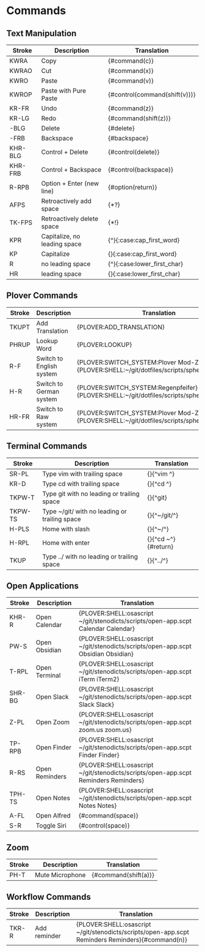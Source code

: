 # Commands

## Text Manipulation

| Stroke  | Description                  | Translation                   |
|---------|------------------------------|-------------------------------|
| KWRA    | Copy                         | {#command(c)}                 |
| KWRAO   | Cut                          | {#command(x)}                 |
| KWRO    | Paste                        | {#command(v)}                 |
| KWROP   | Paste with Pure Paste        | {#control(command(shift(v)))} |
| KR-FR   | Undo                         | {#command(z)}                 |
| KR-LG   | Redo                         | {#command(shift(z))}          |
| -BLG    | Delete                       | {#delete}                     |
| -FRB    | Backspace                    | {#backspace}                  |
| KHR-BLG | Control + Delete             | {#control(delete)}            |
| KHR-FRB | Control + Backspace          | {#control(backspace)}         |
| R-RPB   | Option + Enter (new line)    | {#option(return)}             |
| AFPS    | Retroactively add space      | {\*?}                         |
| TK-FPS  | Retroactively delete space   | {\*!}                         |
| KPR     | Capitalize, no leading space | {^}{:case:cap_first_word}     |
| KP      | Capitalize                   | {}{:case:cap_first_word}      |
| R       | no leading space             | {^}{:case:lower_first_char}   |
| HR      | leading space                | {}{:case:lower_first_char}      |


## Plover Commands

| Stroke | Description                  | Translation                                                                                |
|--------|------------------------------|--------------------------------------------------------------------------------------------|
| TKUPT  | Add Translation              | {PLOVER:ADD_TRANSLATION}                                                                   |
| PHRUP  | Lookup Word                  | {PLOVER:LOOKUP}                                                                            |
| R-F    | Switch to English system     | {PLOVER:SWITCH_SYSTEM:Plover Mod-Z}{PLOVER:SHELL:~/git/dotfiles/scripts/sphero/english.sh} |
| H-R    | Switch to German system      | {PLOVER:SWITCH_SYSTEM:Regenpfeifer}{PLOVER:SHELL:~/git/dotfiles/scripts/sphero/german.sh}  |
| HR-FR  | Switch to Raw system         | {PLOVER:SWITCH_SYSTEM:Plover Mod-Z Raw}{PLOVER:SHELL:~/git/dotfiles/scripts/sphero/raw.sh} |

## Terminal Commands

| Stroke       | Description                                   | Translation               |
|--------------|-----------------------------------------------|---------------------------|
| SR-PL        | Type vim with trailing space                  | {}{^vim ^}                |
| KR-D         | Type cd with trailing space                   | {}{^cd ^}                 |
| TKPW-T       | Type git with no leading or trailing space    | {}{^git}                  |
| TKPW-TS      | Type ~/git/ with no leading or trailing space | {}{^~/git/^}              |
| H-PLS        | Home with slash                               | {}{^~/^}                  |
| H-RPL        | Home with enter                               | {}{^cd ~^}{#return}       |
| TKUP         | Type ../ with no leading or trailing space    | {}{^../^}                 |


## Open Applications

| Stroke | Description    | Translation                                                                         |
|--------|----------------|-------------------------------------------------------------------------------------|
| KHR-R  | Open Calendar  | {PLOVER:SHELL:osascript ~/git/stenodicts/scripts/open-app.scpt Calendar Calendar}   |
| PW-S   | Open Obsidian  | {PLOVER:SHELL:osascript ~/git/stenodicts/scripts/open-app.scpt Obsidian Obsidian}   |
| T-RPL  | Open Terminal  | {PLOVER:SHELL:osascript ~/git/stenodicts/scripts/open-app.scpt iTerm iTerm2}        |
| SHR-BG | Open Slack     | {PLOVER:SHELL:osascript ~/git/stenodicts/scripts/open-app.scpt Slack Slack}         |
| Z-PL   | Open Zoom      | {PLOVER:SHELL:osascript ~/git/stenodicts/scripts/open-app.scpt zoom.us zoom.us}     |
| TP-RPB | Open Finder    | {PLOVER:SHELL:osascript ~/git/stenodicts/scripts/open-app.scpt Finder Finder}       |
| R-RS   | Open Reminders | {PLOVER:SHELL:osascript ~/git/stenodicts/scripts/open-app.scpt Reminders Reminders} |
| TPH-TS | Open Notes     | {PLOVER:SHELL:osascript ~/git/stenodicts/scripts/open-app.scpt Notes Notes}         |
| A-FL   | Open Alfred    | {#command(space)}                                                                   |
| S-R    | Toggle Siri    | {#control(space)}                                                                   |

## Zoom

| Stroke | Description     | Translation          |
|--------|-----------------|----------------------|
| PH-T   | Mute Microphone | {#command(shift(a))} |


## Workflow Commands

| Stroke | Description  | Translation                                                                                      |
|--------|--------------|--------------------------------------------------------------------------------------------------|
| TKR-R  | Add reminder | {PLOVER:SHELL:osascript ~/git/stenodicts/scripts/open-app.scpt Reminders Reminders}{#command(n)} |

